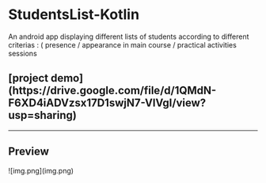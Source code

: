 # StudentsList-Kotlin

An android app displaying different lists of students according to different criterias : ( presence
/ appearance in main course / practical activities sessions

<h2>[project demo](https://drive.google.com/file/d/1QMdN-F6XD4iADVzsx17D1swjN7-VlVgI/view?usp=sharing) </h2>


<hr>

<h2>Preview</h2>
![img.png](img.png)